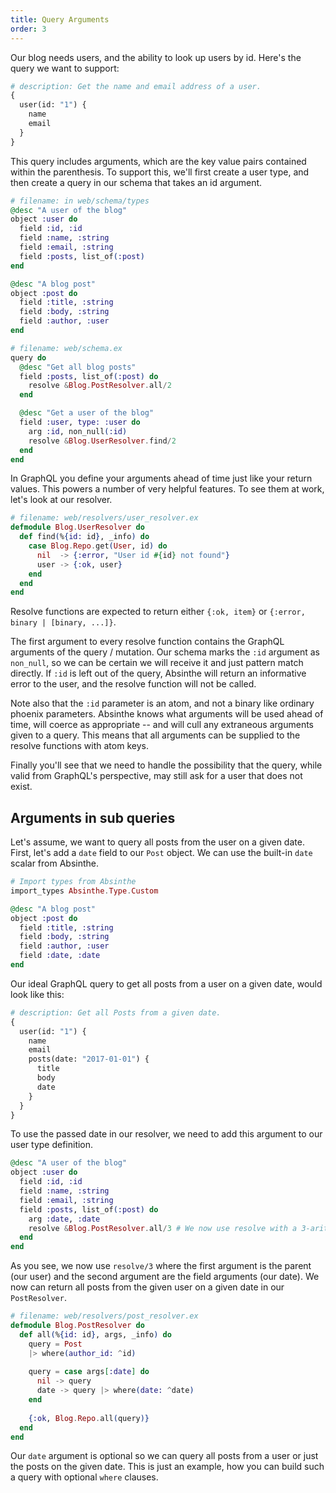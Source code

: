 ```yaml
---
title: Query Arguments
order: 3
---
```


Our blog needs users, and the ability to look up users by id. Here's
the query we want to support:

```graphql
# description: Get the name and email address of a user.
{
  user(id: "1") {
    name
    email
  }
}
```

This query includes arguments, which are the key value pairs contained
within the parenthesis. To support this, we'll first create a
user type, and then create a query in our schema that takes an id
argument.


```elixir
# filename: in web/schema/types
@desc "A user of the blog"
object :user do
  field :id, :id
  field :name, :string
  field :email, :string
  field :posts, list_of(:post)
end

@desc "A blog post"
object :post do
  field :title, :string
  field :body, :string
  field :author, :user
end
```

```elixir
# filename: web/schema.ex
query do
  @desc "Get all blog posts"
  field :posts, list_of(:post) do
    resolve &Blog.PostResolver.all/2
  end

  @desc "Get a user of the blog"
  field :user, type: :user do
    arg :id, non_null(:id)
    resolve &Blog.UserResolver.find/2
  end
end
```

In GraphQL you define your arguments ahead of time just like your
return values. This powers a number of very helpful features. To see
them at work, let's look at our resolver.

```elixir
# filename: web/resolvers/user_resolver.ex
defmodule Blog.UserResolver do
  def find(%{id: id}, _info) do
    case Blog.Repo.get(User, id) do
      nil  -> {:error, "User id #{id} not found"}
      user -> {:ok, user}
    end
  end
end
```

Resolve functions are expected to return either `{:ok, item}` or
`{:error, binary | [binary, ...]}`.

The first argument to every resolve function contains the GraphQL
arguments of the query / mutation. Our schema marks the `:id` argument as
`non_null`, so we can be certain we will receive it and just pattern
match directly. If `:id` is left out of the query, Absinthe will
return an informative error to the user, and the resolve function will
not be called.

Note also that the `:id` parameter is an atom, and not a binary like
ordinary phoenix parameters. Absinthe knows what arguments will be
used ahead of time, will coerce as appropriate -- and will cull any extraneous
arguments given to a query. This means that all arguments can be supplied to the
resolve functions with atom keys.

Finally you'll see that we need to handle the possibility that the
query, while valid from GraphQL's perspective, may still ask for a
user that does not exist.

## Arguments in sub queries
Let's assume, we want to query all posts from the user on a given date.
First, let's add a `date` field to our `Post` object. We can use the built-in `date` scalar
from Absinthe.

```elixir
# Import types from Absinthe
import_types Absinthe.Type.Custom

@desc "A blog post"
object :post do
  field :title, :string
  field :body, :string
  field :author, :user
  field :date, :date
end
```

Our ideal GraphQL query to get all posts from a user on a given date, would look like this:

```graphql
# description: Get all Posts from a given date.
{
  user(id: "1") {
    name
    email
    posts(date: "2017-01-01") {
      title
      body
      date
    }
  }
}
```

To use the passed date in our resolver, we need to add this argument to our user type definition.

```elixir
@desc "A user of the blog"
object :user do
  field :id, :id
  field :name, :string
  field :email, :string
  field :posts, list_of(:post) do
    arg :date, :date
    resolve &Blog.PostResolver.all/3 # We now use resolve with a 3-arity function
  end
end
```

As you see, we now use `resolve/3` where the first argument is the parent (our user) and the second 
argument are the field arguments (our date). We now can return all posts from the given user on a 
given date in our `PostResolver`.

```elixir
# filename: web/resolvers/post_resolver.ex
defmodule Blog.PostResolver do
  def all(%{id: id}, args, _info) do
    query = Post
    |> where(author_id: ^id)
    
    query = case args[:date] do
      nil -> query
      date -> query |> where(date: ^date)
    end
    
    {:ok, Blog.Repo.all(query)}
  end
end
```

Our `date` argument is optional so we can query all posts from a user or just the posts on the given date.
This is just an example, how you can build such a query with optional `where` clauses.

